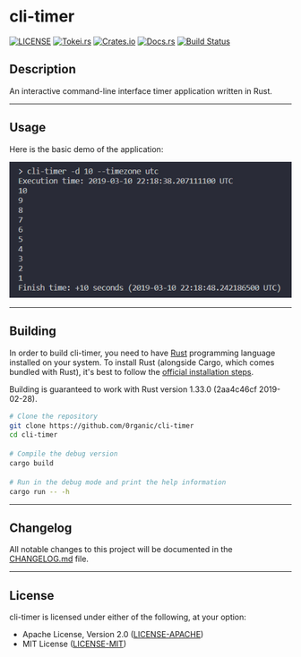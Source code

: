# cli-timer

[![LICENSE](https://img.shields.io/badge/License-MIT_or_Apache_2.0-blue.svg)](https://github.com/0rganic/cli-timer#License "Project's LICENSE section")
[![Tokei.rs](https://tokei.rs/b1/github/0rganic/cli-timer)](https://github.com/0rganic/cli-timer "Project's total lines of code")
[![Crates.io](https://img.shields.io/crates/v/cli-timer.svg)](https://crates.io/crates/cli-timer "Package's crates.io page")
[![Docs.rs](https://docs.rs/cli-timer/badge.svg)](https://docs.rs/crate/cli-timer "Package's docs.rs page")
[![Build Status](https://dev.azure.com/giorgiberiashvili/cli-timer/_apis/build/status/0rganic.cli-timer?branchName=master)](https://dev.azure.com/giorgiberiashvili/cli-timer/_build/latest?definitionId=1&branchName=master)

## Description

An interactive command-line interface timer application written in Rust.

<hr>

## Usage

Here is the basic demo of the application:

![Demo](https://raw.githubusercontent.com/0rganic/cli-timer/master/assets/demo.jpg)

<hr>

## Building

In order to build cli-timer, you need to have [Rust](https://www.rust-lang.org "Rust programming language's official website") programming language installed on your system. To install Rust (alongside Cargo, which comes bundled with Rust), it's best to follow the [official installation steps](https://www.rust-lang.org/tools/install "Official guide to install Rust").

Building is guaranteed to work with Rust version 1.33.0 (2aa4c46cf 2019-02-28).

```sh
# Clone the repository
git clone https://github.com/0rganic/cli-timer
cd cli-timer

# Compile the debug version
cargo build

# Run in the debug mode and print the help information
cargo run -- -h
```

<hr>

## Changelog

All notable changes to this project will be documented in the [CHANGELOG.md](https://github.com/0rganic/cli-timer/blob/master/CHANGELOG.md "Project's CHANGELOG.md file") file.

<hr>

## License

cli-timer is licensed under either of the following, at your option:

* Apache License, Version 2.0 ([LICENSE-APACHE](https://github.com/0rganic/cli-timer/blob/master/LICENSE-APACHE "Copy of the Apache license (version 2.0)"))
* MIT License ([LICENSE-MIT](https://github.com/0rganic/cli-timer/blob/master/LICENSE-MIT "Copy of the MIT license"))